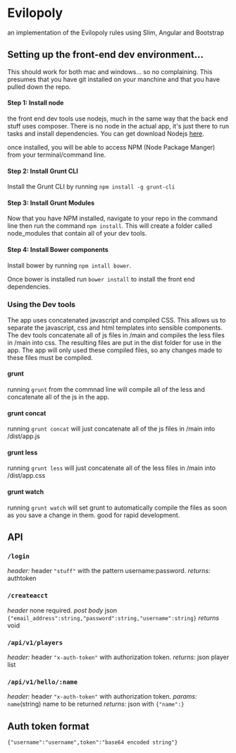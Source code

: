 # Evilopoly
an implementation of the Evilopoly rules using Slim, Angular and Bootstrap

## Setting up the front-end dev environment...
This should work for both mac and windows... so no complaining. This presumes that you have git installed on your manchine and that you have pulled down the repo.

#### Step 1: Install node
the front end dev tools use nodejs, much in the same way that the back end stuff uses composer. There is no node in the actual app, it's just there to run tasks and install dependencies.
You can get download Nodejs [here](https://nodejs.org/en/download/).

once installed, you will be able to access NPM (Node Package Manger) from your terminal/command line.

#### Step 2: Install Grunt CLI
Install the Grunt CLI by running `npm install -g grunt-cli`

#### Step 3: Install Grunt Modules
Now that you have NPM installed, navigate to your repo in the command line then run the command `npm install`. This will create a folder called node_modules that contain all of your dev tools.

#### Step 4: Install Bower components
Install bower by running `npm intall bower`.

Once bower is installed run `bower install` to install the front end dependencies. 

### Using the Dev tools
The app uses concatenated javascript and compiled CSS. This allows us to separate the javascript, css and html templates into sensible components. The dev tools concatenate all of js files in /main and compiles the less files in /main into css. The resulting files are put in the dist folder for use in the app. The app will only used these compiled files, so any changes made to these files must be compiled. 

#### grunt
running `grunt` from the commnad line will compile all of the less and concatenate all of the js in the app. 

#### grunt concat
running `grunt concat` will just concatenate all of the js files in /main into /dist/app.js

#### grunt less
running `grunt less` will just concatenate all of the less files in /main into /dist/app.css

#### grunt watch
running `grunt watch` will set grunt to automatically compile the files as soon as you save a change in them. good for rapid development. 

## API

### `/login`
*header:* header `"stuff"` with the pattern username:password.
*returns:* authtoken

### `/createacct`
*header* none required.
*post body* json `{"email_address":string,"password":string,"username":string}`
*returns* void

### `/api/v1/players`
*header:* header `"x-auth-token"` with authorization token.
*returns:* json player list

### `/api/v1/hello/:name`
*header:* header `"x-auth-token"` with authorization token.
*params:* `name`(string) name to be returned
*returns:* json with `{"name":}`

## Auth token format
`{"username":"username",token":"base64 encoded string"}`
